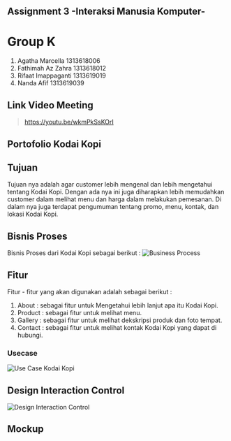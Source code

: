 ## Assignment 3 -Interaksi Manusia Komputer-
# Group K
1. Agatha Marcella    1313618006
2. Fathimah Az Zahra  1313618012
3. Rifaat Imappaganti 1313619019
4. Nanda Afif         1313619039
## Link Video Meeting
> https://youtu.be/wkmPkSsKOrI
## Portofolio Kodai Kopi
## Tujuan
Tujuan nya adalah agar customer lebih mengenal dan lebih mengetahui tentang Kodai Kopi. Dengan ada nya ini juga diharapkan lebih memudahkan customer dalam melihat menu dan harga dalam melakukan pemesanan. Di dalam nya juga terdapat pengumuman tentang promo, menu, kontak, dan lokasi Kodai Kopi.
## Bisnis Proses
Bisnis Proses dari Kodai Kopi sebagai berikut : 
![Business Process](https://user-images.githubusercontent.com/56811810/99566059-ff80df80-29fe-11eb-988b-a45dc313eaf0.jpg)
## Fitur
Fitur - fitur yang akan digunakan adalah sebagai berikut : 
1. About : sebagai fitur untuk Mengetahui lebih lanjut apa itu Kodai Kopi.
2. Product : sebagai fitur untuk melihat menu.
3. Gallery : sebagai fitur untuk melihat dekskripsi produk dan foto tempat.
4. Contact : sebagai fitur untuk melihat kontak Kodai Kopi yang dapat di hubungi. 
### Usecase
![Use Case Kodai Kopi](https://user-images.githubusercontent.com/56811810/99563782-330e3a80-29fc-11eb-915b-f6bbe98dc85c.jpg)
## Design Interaction Control
![Design Interaction Control](https://user-images.githubusercontent.com/56811810/99637675-c6388600-2a77-11eb-8774-0123d0f3453a.jpg)
## Mockup
